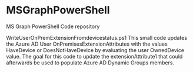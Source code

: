 # MSGraphPowerShell
MS Graph PowerShell Code repository

WriteUserOnPremExtensionFromdevicestatus.ps1
This small code updates the Azure AD User OnPremisesExtensionAttributes with the values HaveDevice or DoesNotHaveDevice by evaluating the user OwnedDevice value.
The goal for this code to update the extensionAttribute1 that could afterwards be used to populate Azure AD Dynamic Groups members.
